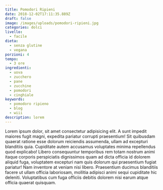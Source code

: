 ```yaml
---
title: Pomodori Ripieni
date: 2018-12-02T17:11:35.889Z
draft: false
image: /images/uploads/pomodori-ripieni.jpg
categories: dolci
livello:
  - facile
dieta:
  - senza glutine
  - vegana
porzioni: 4
tempo:
  - 3 ore
ingredienti:
  - uova
  - zucchero
  - pane
  - zucchine
  - pomodori
  - cinghiale
keywords:
  - pomodoro ripieno
  - blog
  - wiii
description: lorem
---
```

Lorem ipsum dolor, sit amet consectetur adipisicing elit. A sunt impedit maiores fugit magni, expedita pariatur corrupti praesentium! Sit quibusdam quaerat ratione esse dolorum reiciendis assumenda, ullam ad excepturi blanditiis quia. Cupiditate autem accusamus voluptates minima repellendus quod explicabo! Libero consequuntur temporibus rem totam nostrum animi itaque corporis perspiciatis dignissimos quam ad dicta officia id dolorem aliquid fuga, voluptatem excepturi nam quis dolorum qui praesentium fugiat pariatur! Nam inventore at veniam nisi libero. Praesentium ducimus blanditiis facere ut ullam officia laboriosam, mollitia adipisci animi sequi cupiditate hic deleniti. Voluptatibus cum fuga officiis debitis dolorem nisi earum atque officia quaerat quisquam.
